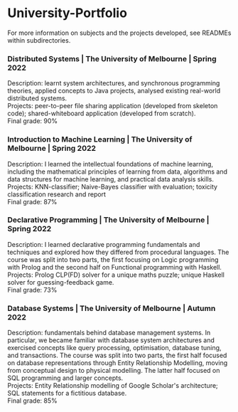 # University-Portfolio

For more information on subjects and the projects developed, see READMEs within subdirectories.

### Distributed Systems | The University of Melbourne | Spring 2022
Description: learnt system architectures, and synchronous programming theories, applied concepts to Java projects, analysed existing real-world distributed systems. \
Projects: peer-to-peer file sharing application (developed from skeleton code); shared-whiteboard application (developed from scratch). \
Final grade: 90% 

### Introduction to Machine Learning | The University of Melbourne | Spring 2022
Description: I learned the intellectual foundations of machine learning, including the mathematical principles of learning from data, algorithms and data structures for machine learning, and practical data analysis skills. \
Projects: KNN-classifier; Naive-Bayes classifier with evaluation; toxicity classification research and report \
Final grade: 87% 

### Declarative Programming | The University of Melbourne | Spring 2022
Description: I learned declarative programming fundamentals and techniques and explored how they differed from procedural languages. The course was split into two parts, the first focusing on Logic programming with Prolog and the second half on Functional programming with Haskell. \
Projects: Prolog CLP(FD) solver for a unique maths puzzle; unique Haskell solver for guessing-feedback game. \
Final grade: 73% 

### Database Systems | The University of Melbourne | Autumn 2022
Description: fundamentals behind database management systems. In particular, we became familiar with database system architectures and exercised concepts like query processing, optimisation, database tuning, and transactions. The course was split into two parts, the first half focused on database representations through Entity Relationship Modelling, moving from conceptual design to physical modelling. The latter half focused on SQL programming and larger concepts. \
Projects: Entity Relationship modelling of Google Scholar's architecture; SQL statements for a fictitious database. \
Final grade: 85% 
